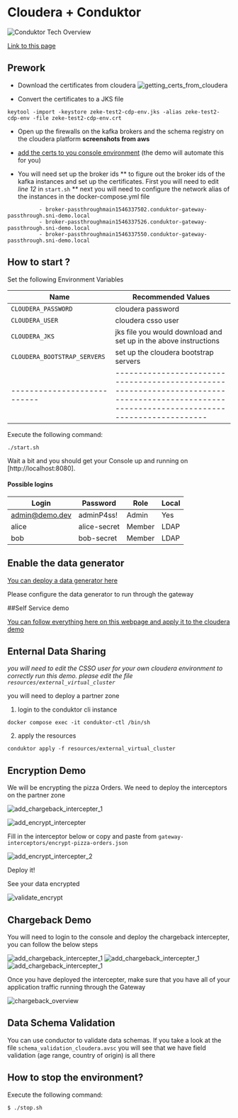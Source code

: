# Cloudera + Conduktor

![Conduktor Tech Overview](Conduktor_Tech_Overview.png)

[Link to this page](https://github.com/conduktor/conduktor-cloudera-quickstart-demo)

## Prework

* Download the certificates from cloudera
![getting_certs_from_cloudera](getting_certs_from_cloudera.png "getting_certs_from_cloudera")

* Convert the certificates to a JKS file
```
keytool -import -keystore zeke-test2-cdp-env.jks -alias zeke-test2-cdp-env -file zeke-test2-cdp-env.crt
```

* Open up the firewalls on the kafka brokers and the schema registry on the cloudera platform
**screenshots from aws**

*  [add the certs to you console environment](https://docs.conduktor.io/platform/get-started/configuration/ssl-tls-configuration/#configure-custom-truststore-on-conduktor-console) (the demo will automate this for you) 

* You will need set up the broker ids
** to figure out the broker ids of the kafka instances and set up the certificates. First you will need to edit *line 12* in `start.sh` 
** next you will need to configure the network alias of the instances in the docker-compose.yml file

```
          - broker-passthroughmain1546337502.conduktor-gateway-passthrough.sni-demo.local
          - broker-passthroughmain1546337526.conduktor-gateway-passthrough.sni-demo.local
          - broker-passthroughmain1546337550.conduktor-gateway-passthrough.sni-demo.local
```

## How to start ?

Set the following Environment Variables

| Name                       |     Recommended Values                                                                                                                               |
| ---------------------------|-------------------------------------------------------------------------------------------------------------------------------------------- |
| `CLOUDERA_PASSWORD`  |     cloudera password                                                                                           |
| `CLOUDERA_USER`           | cloudera csso user                                                                                                      |
| `CLOUDERA_JKS`            |     jks file you would download and set up in the above instructions |
| `CLOUDERA_BOOTSTRAP_SERVERS` | set up the cloudera bootstrap servers |
| ---------------------------|-------------------------------------------------------------------------------------------------------------------------------------------- |

Execute the following command: 
```
./start.sh
```

Wait a bit and you should get your Console up and running on [http://localhost:8080].


#### Possible logins
| Login          | Password      | Role   | Local |
|----------------|---------------|--------|-------|
| admin@demo.dev | adminP4ss!      | Admin  | Yes   |
| alice          | alice-secret  | Member | LDAP  |
| bob            | bob-secret    | Member | LDAP  |


## Enable the data generator

[You can deploy a data generator here](https://github.com/meticulo3366/kafka-data-generator) 

Please configure the data generator to run through the gateway

##Self Service demo

[You can follow everything here on this webpage and apply it to the cloudera demo](https://docs.conduktor.io/platform/guides/self-service-quickstart/)

## Enternal Data Sharing

*you will need to edit the CSSO user for your own cloudera environment to correctly run this demo. please edit the file `resources/external_virtual_cluster`*

you will need to deploy a partner zone

1. login to the conduktor cli instance

`docker compose exec -it conduktor-ctl /bin/sh`

2. apply the resources

`conduktor apply -f resources/external_virtual_cluster`

## Encryption Demo

We will be encrypting the pizza Orders. We need to deploy the interceptors on the partner zone

![add_chargeback_intercepter_1](add_chargeback_intercepter_1.png)

![add_encrypt_intercepter](add_encrypt_intercepter.png)
 

Fill in the interceptor below or copy and paste from `gateway-interceptors/encrypt-pizza-orders.json`

![add_encrypt_intercepter_2](add_encrypt_intercepter_2.png)

Deploy it!

See your data encrypted

![validate_encrypt](validate_encrypt.png)

## Chargeback Demo

You will need to login to the console and deploy the chargeback intercepter, you can follow the below steps

![add_chargeback_intercepter_1](add_chargeback_intercepter_1.png "add_chargeback_intercepter_1")
![add_chargeback_intercepter_1](add_chargeback_intercepter_2.png "add_chargeback_intercepter_2")
![add_chargeback_intercepter_1](add_chargeback_intercepter_3.png "add_chargeback_intercepter_3")


Once you have deployed the intercepter, make sure that you have all of your application traffic running through the Gateway

![chargeback_overview](chargeback_overview.png)

## Data Schema Validation

You can use conductor to validate data schemas. If you take a look at the file `schema_validation_cloudera.avsc` you will see that we have field validation (age range, country of origin) is all there

## How to stop the environment?

Execute the following command: 
```sh
$ ./stop.sh
```

